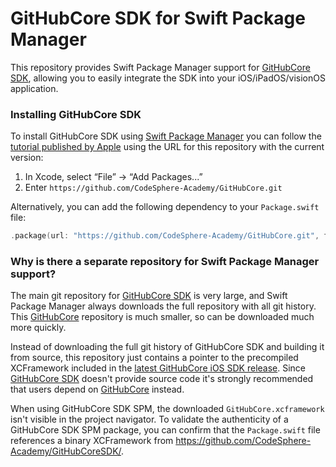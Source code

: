 # GitHubCore SDK for Swift Package Manager

This repository provides Swift Package Manager support for [GitHubCore SDK](https://github.com/CodeSphere-Academy/GitHubCoreSDK), allowing you to easily integrate the SDK into your iOS/iPadOS/visionOS application.

### Installing GitHubCore SDK

To install GitHubCore SDK using [Swift Package Manager](https://github.com/apple/swift-package-manager) you can follow the [tutorial published by Apple](https://developer.apple.com/documentation/xcode/adding_package_dependencies_to_your_app) using the URL for this repository with the current version:

1. In Xcode, select “File” → “Add Packages...”
2. Enter `https://github.com/CodeSphere-Academy/GitHubCore.git`

Alternatively, you can add the following dependency to your `Package.swift` file:

```swift
.package(url: "https://github.com/CodeSphere-Academy/GitHubCore.git", from: "1.0.0")
```

### Why is there a separate repository for Swift Package Manager support?

The main git repository for [GitHubCore SDK](https://github.com/CodeSphere-Academy/GitHubCoreSDK) is very large, and Swift Package Manager always downloads the full repository with all git history. This [GitHubCore](https://github.com/CodeSphere-Academy/GitHubCore) repository is much smaller, so can be downloaded much more quickly.

Instead of downloading the full git history of GitHubCore SDK and building it from source, this repository just contains a pointer to the precompiled XCFramework included in the [latest GitHubCore iOS SDK release](https://github.com/CodeSphere-Academy/GitHubCoreSDK/releases/latest). Since [GitHubCore SDK](https://github.com/CodeSphere-Academy/GitHubCoreSDK/) doesn't provide source code it's strongly recommended that users depend on [GitHubCore](https://github.com/CodeSphere-Academy/GitHubCore) instead.

When using GitHubCore SDK SPM, the downloaded `GitHubCore.xcframework` isn't visible in the project navigator. To validate the authenticity of a GitHubCore SDK SPM package, you can confirm that the `Package.swift` file references a binary XCFramework from https://github.com/CodeSphere-Academy/GitHubCoreSDK/. 